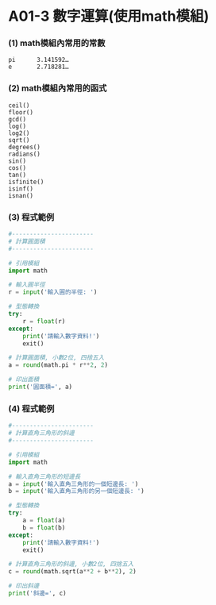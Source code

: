 # A01-3 數字運算(使用math模組)


### (1) math模組內常用的常數
```
pi      3.141592…
e       2.718281…
```

### (2) math模組內常用的函式
```
ceil()      
floor()
gcd()
log()
log2()
sqrt()
degrees()
radians()
sin()
cos()
tan()
isfinite()
isinf()
isnan()
```

### (3) 程式範例
``` python
#-----------------------
# 計算圓面積
#-----------------------

# 引用模組
import math

# 輸入圓半徑
r = input('輸入圓的半徑: ')

# 型態轉換
try:
    r = float(r)
except:
    print('請輸入數字資料!')
    exit()

# 計算圓面積, 小數2位, 四捨五入
a = round(math.pi * r**2, 2)

# 印出面積
print('圓面積=', a)
```

### (4) 程式範例
``` python
#-----------------------
# 計算直角三角形的斜邊
#-----------------------

# 引用模組
import math

# 輸入直角三角形的短邊長
a = input('輸入直角三角形的一個短邊長: ')
b = input('輸入直角三角形的另一個短邊長: ')

# 型態轉換
try:
    a = float(a)
    b = float(b)
except:
    print('請輸入數字資料!')
    exit()

# 計算直角三角形的斜邊, 小數2位, 四捨五入
c = round(math.sqrt(a**2 + b**2), 2)

# 印出斜邊
print('斜邊=', c)
```
